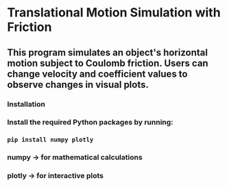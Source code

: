 # Translational Motion Simulation with Friction

## This program simulates an object's horizontal motion subject to Coulomb friction. Users can change velocity and coefficient values to observe changes in visual plots.
 
### Installation
### Install the required Python packages by running:
### ```pip install numpy plotly``` 
### numpy -> for mathematical calculations
### plotly -> for interactive plots


